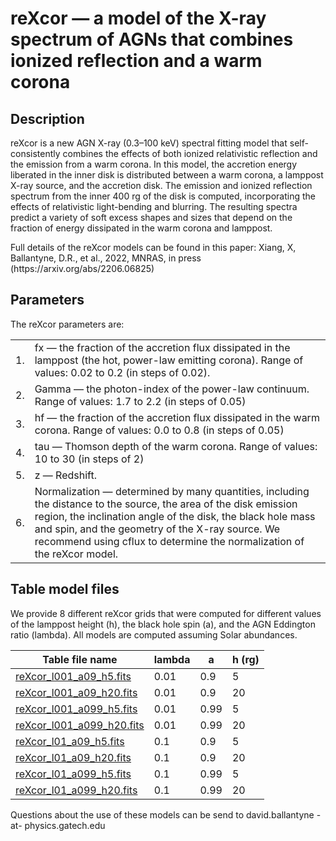 # reXcor — a model of the X-ray spectrum of AGNs that combines ionized reflection and a warm corona

## Description

<p>
reXcor is a new AGN X-ray (0.3–100 keV) spectral fitting model that self-consistently combines the effects of both ionized relativistic reflection and the emission from a warm corona. In this model, the accretion energy liberated in the inner disk is distributed between a warm corona, a lamppost X-ray source, and the accretion disk. The emission and ionized reflection spectrum from the inner 400 rg of the disk is computed, incorporating the effects of relativistic light-bending and blurring. The resulting spectra predict a variety of soft excess shapes and sizes that depend on the fraction of energy dissipated in the warm corona and lamppost. 
<p>
Full details of the reXcor models can be found in this paper: 
  Xiang, X, Ballantyne, D.R., et al., 2022, MNRAS, in press (https://arxiv.org/abs/2206.06825)
  
## Parameters
  
The reXcor parameters are:
<table>  
  <tr><td>1.</td><td>fx —  the fraction of the accretion flux dissipated in the lamppost (the hot, power-law emitting corona). Range of values: 0.02 to 0.2 (in steps of 0.02).</td></tr>
  <tr><td>2.</td><td>Gamma — the photon-index of the power-law continuum. Range of values: 1.7 to 2.2 (in steps of 0.05)</td></tr>
  <tr><td>3.</td><td>hf — the fraction of the accretion flux dissipated in the warm corona. Range of values: 0.0 to 0.8 (in steps of 0.05)</td></tr>
  <tr><td>4.</td><td>tau — Thomson depth of the warm corona. Range of values: 10 to 30 (in steps of 2)</td></tr>
  <tr><td>5.</td><td>z — Redshift.</td></tr>
  <tr><td>6.</td><td>Normalization — determined by many quantities, including the distance to the source, the area of the disk emission region, the inclination angle of the disk, the black hole mass and spin, and the geometry of the X-ray source. We recommend using cflux to determine the normalization of the reXcor model.</td</tr>
</table>
<p>
  
## Table model files
  
<p>  
We provide 8 different reXcor grids that were computed for different values of the lamppost height (h), the black hole spin (a), and the AGN Eddington ratio (lambda). All models are computed assuming Solar abundances.
  
| Table file name | lambda |  a  | h (rg) |
| --------------- | ------ | --- | ------ |
| [reXcor_l001_a09_h5.fits](https://heasarc.gsfc.nasa.gov/docs/xanadu/xspec/models/reXcor_l001_a09_h5.fits) | 0.01 | 0.9 | 5 |
| [reXcor_l001_a09_h20.fits](https://heasarc.gsfc.nasa.gov/docs/xanadu/xspec/models/reXcor_l001_a09_h20.fits) | 0.01 | 0.9 | 20 |
| [reXcor_l001_a099_h5.fits](https://heasarc.gsfc.nasa.gov/docs/xanadu/xspec/models/reXcor_l001_a099_h5.fits) | 0.01 | 0.99 | 5 |
| [reXcor_l001_a099_h20.fits](https://heasarc.gsfc.nasa.gov/docs/xanadu/xspec/models/reXcor_l001_a099_h20.fits) | 0.01 | 0.99 | 20 |
| [reXcor_l01_a09_h5.fits](https://heasarc.gsfc.nasa.gov/docs/xanadu/xspec/models/reXcor_l01_a09_h5.fits) | 0.1 | 0.9 | 5 |
| [reXcor_l01_a09_h20.fits](https://heasarc.gsfc.nasa.gov/docs/xanadu/xspec/models/reXcor_l01_a09_h20.fits) | 0.1 | 0.9 | 20 | 
| [reXcor_l01_a099_h5.fits](https://heasarc.gsfc.nasa.gov/docs/xanadu/xspec/models/reXcor_l01_a099_h5.fits) | 0.1 | 0.99 | 5 |
| [reXcor_l01_a099_h20.fits](https://heasarc.gsfc.nasa.gov/docs/xanadu/xspec/models/reXcor_l01_a099_h20.fits) | 0.1 | 0.99 | 20 | 
  
  <p>
Questions about the use of these models can be send to david.ballantyne -at- physics.gatech.edu
